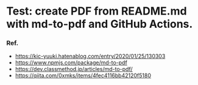 # Test: create PDF from README.md with md-to-pdf and GitHub Actions.

### Ref.
- https://kic-yuuki.hatenablog.com/entry/2020/01/25/130303
- https://www.npmjs.com/package/md-to-pdf
- https://dev.classmethod.jp/articles/md-to-pdf/
- https://qiita.com/0xmks/items/4fec4116bb42120f5180

